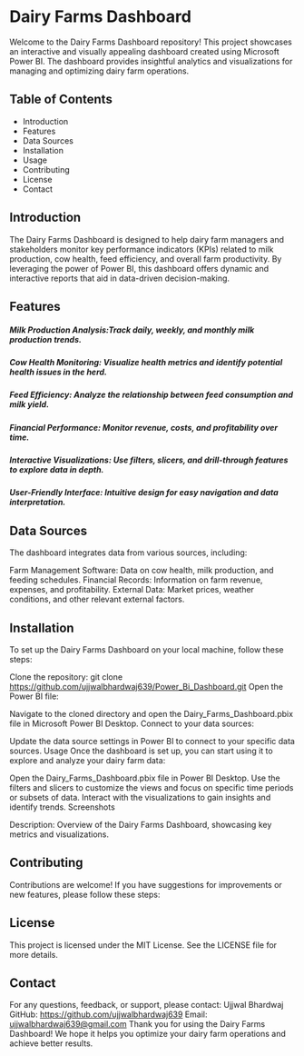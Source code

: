 # Dairy Farms Dashboard
Welcome to the Dairy Farms Dashboard repository! This project showcases an interactive and visually appealing dashboard created using Microsoft Power BI. The dashboard provides insightful analytics and visualizations for managing and optimizing dairy farm operations.

## Table of Contents
- Introduction
- Features
- Data Sources
- Installation
- Usage
- Contributing
- License
- Contact
  
## Introduction
The Dairy Farms Dashboard is designed to help dairy farm managers and stakeholders monitor key performance indicators (KPIs) related to milk production, cow health, feed efficiency, and overall farm productivity. By leveraging the power of Power BI, this dashboard offers dynamic and interactive reports that aid in data-driven decision-making.

## Features
##### Milk Production Analysis:Track daily, weekly, and monthly milk production trends.
##### Cow Health Monitoring: Visualize health metrics and identify potential health issues in the herd.
##### Feed Efficiency: Analyze the relationship between feed consumption and milk yield.
##### Financial Performance: Monitor revenue, costs, and profitability over time.
##### Interactive Visualizations: Use filters, slicers, and drill-through features to explore data in depth.
##### User-Friendly Interface: Intuitive design for easy navigation and data interpretation.

## Data Sources
The dashboard integrates data from various sources, including:

Farm Management Software: Data on cow health, milk production, and feeding schedules.
Financial Records: Information on farm revenue, expenses, and profitability.
External Data: Market prices, weather conditions, and other relevant external factors.

## Installation
To set up the Dairy Farms Dashboard on your local machine, follow these steps:

Clone the repository:
git clone https://github.com/ujjwalbhardwaj639/Power_Bi_Dashboard.git
Open the Power BI file:

Navigate to the cloned directory and open the Dairy_Farms_Dashboard.pbix file in Microsoft Power BI Desktop.
Connect to your data sources:

Update the data source settings in Power BI to connect to your specific data sources.
Usage
Once the dashboard is set up, you can start using it to explore and analyze your dairy farm data:

Open the Dairy_Farms_Dashboard.pbix file in Power BI Desktop.
Use the filters and slicers to customize the views and focus on specific time periods or subsets of data.
Interact with the visualizations to gain insights and identify trends.
Screenshots

Description: Overview of the Dairy Farms Dashboard, showcasing key metrics and visualizations.

## Contributing
Contributions are welcome! If you have suggestions for improvements or new features, please follow these steps:

## License
This project is licensed under the MIT License. See the LICENSE file for more details.

## Contact
For any questions, feedback, or support, please contact:
Ujjwal Bhardwaj
GitHub: https://github.com/ujjwalbhardwaj639
Email: ujjwalbhardwaj639@gmail.com
Thank you for using the Dairy Farms Dashboard! We hope it helps you optimize your dairy farm operations and achieve better results.

